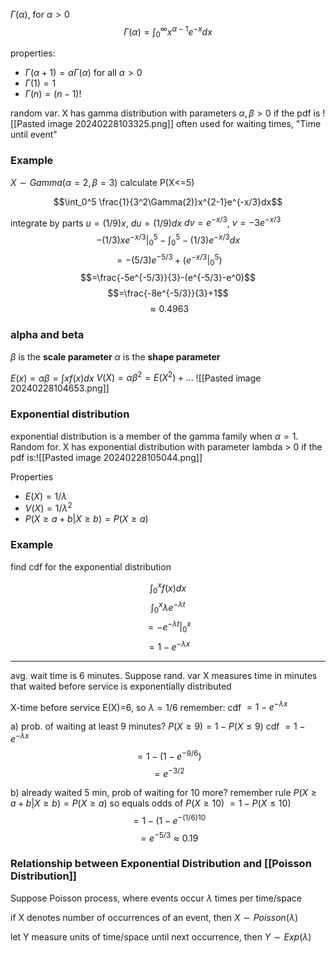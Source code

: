 $\Gamma(\alpha)$, for $\alpha>0$
$$\Gamma(\alpha)=\int_0^\infty{}x^{\alpha-1}e^{-x}dx$$

properties:
- $\Gamma(\alpha+1)=\alpha\Gamma(\alpha)$ for all $\alpha>0$
- $\Gamma(1)=1$
- $\Gamma(n)=(n-1)!$


random var. X has gamma distribution with parameters $\alpha,\beta>0$ if the pdf is
![[Pasted image 20240228103325.png]]
often used for waiting times, "Time until event"


### Example

$X\sim{}Gamma(\alpha=2,\beta=3)$ calculate P(X<=5)

$$\int_0^5 \frac{1}{3^2\Gamma(2)}x^{2-1}e^{-x/3}dx$$

integrate by parts
$u=(1/9)x$, $du =(1/9)dx$
$dv=e^{-x/3}$, $v=-3e^{-x/3}$
$$-(1/3)xe^{-x/3}|_0^5-\int_0^5-(1/3)e^{-x/3}dx$$
$$=-(5/3)e^{-5/3}+(e^{-x/3}|_0^5)$$
 $$=\frac{-5e^{-5/3}}{3}-(e^{-5/3}-e^0)$$
 $$=\frac{-8e^{-5/3}}{3}+1$$
 $$\approx0.4963$$
### alpha and beta
$\beta$ is the **scale parameter**
$\alpha$ is the **shape parameter**

$E(x)=\alpha\beta=\int{}xf(x)dx$ 
$V(X)=\alpha\beta^2=E(X^2)+...$
![[Pasted image 20240228104653.png]]

### Exponential distribution
exponential distribution is a member of the gamma family when $\alpha=1$. Random for. X has exponential distribution with parameter lambda > 0 if the pdf is:![[Pasted image 20240228105044.png]]

Properties
- $E(X)=1/\lambda$
- $V(X)=1/\lambda^2$
- $P(X\geq{}a+b | X\geq{}b)=P(X\geq{}a)$
### Example
find cdf for the exponential distribution

$$\int_0^xf(x)dx$$
$$\int_0^x\lambda{}e^{-\lambda{}t}$$
$$=-e^{-\lambda{}t}|_0^x$$
$$=1-e^{-\lambda{}x}$$

___
avg. wait time is 6 minutes. Suppose rand. var X measures time in minutes that waited before service is exponentially distributed

X-time before service
E(X)=6, so $\lambda=1/6$
remember: cdf $=1-e^{-\lambda{}x}$

a) prob. of waiting at least 9 minutes?
$P(X \geq9)=1-P(X\leq9)$
cdf $=1-e^{-\lambda{}x}$
$$=1-(1-e^{-9/6})$$
$$=e^{-3/2}$$

b) already waited 5 min, prob of waiting for 10 more?
remember rule $P(X\geq{}a+b | X\geq{}b)=P(X\geq{}a)$
so equals odds of $P(X\geq10)$
$=1-P(X\leq10)$
$$=1-(1-e^{-(1/6)10}$$
$$=e^{-5/3}\approx 0.19$$

### Relationship between Exponential Distribution and [[Poisson Distribution]]

Suppose Poisson process, where events occur $\lambda$ times per time/space

if X denotes number of occurrences of an event, then $X\sim{}Poisson(\lambda)$

let Y measure units of time/space until next occurrence, then $Y\sim{}Exp(\lambda)$
